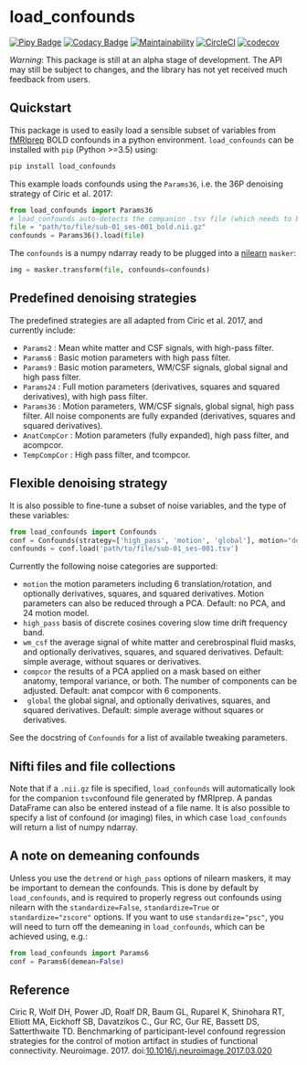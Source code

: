 # load_confounds

[![Pipy Badge](https://img.shields.io/pypi/v/load_confounds)](https://pypi.org/project/load-confounds/) [![Codacy Badge](https://api.codacy.com/project/badge/Grade/1da186ba5c44489b8af6d96a9c50d3c7)](https://app.codacy.com/gh/SIMEXP/load_confounds?utm_source=github.com&utm_medium=referral&utm_content=SIMEXP/load_confounds&utm_campaign=Badge_Grade_Dashboard) [![Maintainability](https://api.codeclimate.com/v1/badges/ce6f2bf20aa87accaaa4/maintainability)](https://codeclimate.com/github/SIMEXP/load_confounds/maintainability) [![CircleCI](https://circleci.com/gh/SIMEXP/load_confounds.svg?style=svg)](https://circleci.com/gh/SIMEXP/load_confounds) [![codecov](https://codecov.io/gh/SIMEXP/load_confounds/branch/master/graph/badge.svg)](https://codecov.io/gh/SIMEXP/load_confounds)

*Warning*: This package is still at an alpha stage of development. The API may still be subject to changes, and the library has not yet received much feedback from users.

## Quickstart

This package is used to easily load a sensible subset of variables from [fMRIprep](https://fmriprep.readthedocs.io/en/stable/) BOLD confounds in a python environment. `load_confounds` can be installed with `pip` (Python >=3.5) using:
```bash
pip install load_confounds
```
This example loads confounds using the `Params36`, i.e. the 36P denoising strategy of Ciric et al. 2017:
```python
from load_confounds import Params36
# load_confounds auto-detects the companion .tsv file (which needs to be in the same directory)
file = "path/to/file/sub-01_ses-001_bold.nii.gz"
confounds = Params36().load(file)
```
The `confounds` is a numpy ndarray ready to be plugged into a [nilearn](https://nilearn.github.io/) `masker`:
```python
img = masker.transform(file, confounds=confounds)
```

## Predefined denoising strategies
The predefined strategies are all adapted from Ciric et al. 2017, and currently include:
* `Params2` : Mean white matter and CSF signals, with high-pass filter.
* `Params6` : Basic motion parameters with high pass filter.
* `Params9` : Basic motion parameters, WM/CSF signals, global signal and high pass filter.
* `Params24` : Full motion parameters (derivatives, squares and squared derivatives), with high pass filter.
* `Params36` : Motion parameters, WM/CSF signals, global signal, high pass filter. All noise components are fully expanded (derivatives, squares and squared derivatives).
* `AnatCompCor` : Motion parameters (fully expanded), high pass filter, and acompcor.
* `TempCompCor` : High pass filter, and tcompcor.

## Flexible denoising strategy
It is also possible to fine-tune a subset of noise variables, and the type of these variables:
```python
from load_confounds import Confounds
conf = Confounds(strategy=['high_pass', 'motion', 'global'], motion="derivatives")
confounds = conf.load('path/to/file/sub-01_ses-001.tsv')
```

Currently the following noise categories are supported:
* `motion` the motion parameters including 6 translation/rotation, and optionally derivatives, squares, and squared derivatives. Motion parameters can also be reduced through a PCA. Default: no PCA, and 24 motion model.
* `high_pass` basis of discrete cosines covering slow time drift frequency band.
* `wm_csf` the average signal of white matter and cerebrospinal fluid masks, and optionally derivatives, squares, and squared derivatives. Default: simple average, without squares or derivatives.
* `compcor` the results of a PCA applied on a mask based on either anatomy, temporal variance, or both. The number of components can be adjusted. Default: anat compcor with 6 components.
* ` global`  the global signal, and optionally derivatives, squares, and squared derivatives. Default: simple average without squares or derivatives.

See the docstring of `Confounds` for a list of available tweaking parameters.

## Nifti files and file collections
Note that if a `.nii.gz` file is specified, `load_confounds` will automatically look for the companion `tsv`confound file generated by fMRIprep. A pandas DataFrame can also be entered instead of a file name. It is also possible to specify a list of confound (or imaging) files, in which case `load_confounds` will return a list of numpy ndarray.

## A note on demeaning confounds
Unless you use the `detrend` or `high_pass` options of nilearn maskers, it may be important to demean the confounds. This is done by default by `load_confounds`, and is required to properly regress out confounds using nilearn with the `standardize=False`, `standardize=True` or `standardize="zscore"` options. If you want to use `standardize="psc"`, you will need to turn off the demeaning in `load_confounds`, which can be achieved using, e.g.:
```python
from load_confounds import Params6
conf = Params6(demean=False)
```

## Reference

Ciric R, Wolf DH, Power JD, Roalf DR, Baum GL, Ruparel K, Shinohara RT, Elliott MA, Eickhoff SB, Davatzikos C., Gur RC, Gur RE, Bassett DS, Satterthwaite TD. Benchmarking of participant-level confound regression strategies for the control of motion artifact in studies of functional connectivity. Neuroimage. 2017. doi:[10.1016/j.neuroimage.2017.03.020](https://doi.org/10.1016/j.neuroimage.2017.03.020)
